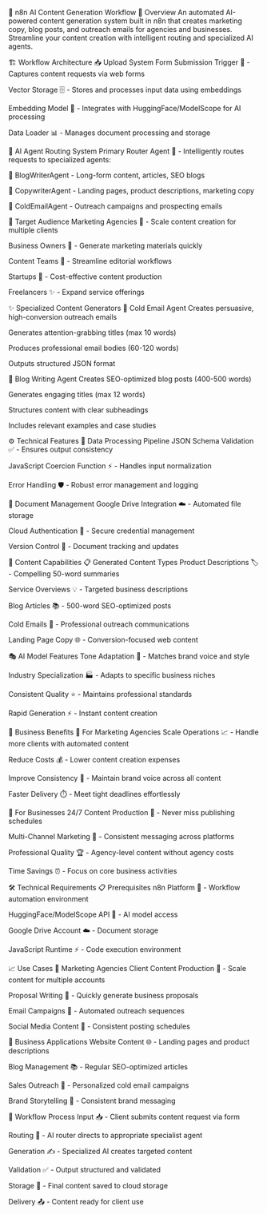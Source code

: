 🤖 n8n AI Content Generation Workflow
🚀 Overview
An automated AI-powered content generation system built in n8n that creates marketing copy, blog posts, and outreach emails for agencies and businesses. Streamline your content creation with intelligent routing and specialized AI agents.

🏗️ Workflow Architecture
📥 Upload System
Form Submission Trigger 📝 - Captures content requests via web forms

Vector Storage 🗄️ - Stores and processes input data using embeddings

Embedding Model 🤗 - Integrates with HuggingFace/ModelScope for AI processing

Data Loader 📊 - Manages document processing and storage

🧠 AI Agent Routing System
Primary Router Agent 🚦 - Intelligently routes requests to specialized agents:

📝 BlogWriterAgent - Long-form content, articles, SEO blogs

🎯 CopywriterAgent - Landing pages, product descriptions, marketing copy

📧 ColdEmailAgent - Outreach campaigns and prospecting emails

🎯 Target Audience
Marketing Agencies 🏢 - Scale content creation for multiple clients

Business Owners 💼 - Generate marketing materials quickly

Content Teams 👥 - Streamline editorial workflows

Startups 🚀 - Cost-effective content production

Freelancers ✨ - Expand service offerings

✨ Specialized Content Generators
📧 Cold Email Agent
Creates persuasive, high-conversion outreach emails

Generates attention-grabbing titles (max 10 words)

Produces professional email bodies (60-120 words)

Outputs structured JSON format

📝 Blog Writing Agent
Creates SEO-optimized blog posts (400-500 words)

Generates engaging titles (max 12 words)

Structures content with clear subheadings

Includes relevant examples and case studies

⚙️ Technical Features
🔧 Data Processing Pipeline
JSON Schema Validation ✅ - Ensures output consistency

JavaScript Coercion Function ⚡ - Handles input normalization

Error Handling 🛡️ - Robust error management and logging

📁 Document Management
Google Drive Integration ☁️ - Automated file storage

Cloud Authentication 🔐 - Secure credential management

Version Control 🔄 - Document tracking and updates

🎨 Content Capabilities
📋 Generated Content Types
Product Descriptions 🏷️ - Compelling 50-word summaries

Service Overviews 💡 - Targeted business descriptions

Blog Articles 📚 - 500-word SEO-optimized posts

Cold Emails 📨 - Professional outreach communications

Landing Page Copy 🌐 - Conversion-focused web content

🎭 AI Model Features
Tone Adaptation 🎨 - Matches brand voice and style

Industry Specialization 🏭 - Adapts to specific business niches

Consistent Quality ⭐ - Maintains professional standards

Rapid Generation ⚡ - Instant content creation

💼 Business Benefits
🚀 For Marketing Agencies
Scale Operations 📈 - Handle more clients with automated content

Reduce Costs 💰 - Lower content creation expenses

Improve Consistency 🔄 - Maintain brand voice across all content

Faster Delivery ⏱️ - Meet tight deadlines effortlessly

🏢 For Businesses
24/7 Content Production 🌙 - Never miss publishing schedules

Multi-Channel Marketing 📱 - Consistent messaging across platforms

Professional Quality 🏆 - Agency-level content without agency costs

Time Savings ⏰ - Focus on core business activities

🛠️ Technical Requirements
📋 Prerequisites
n8n Platform 🔧 - Workflow automation environment

HuggingFace/ModelScope API 🤖 - AI model access

Google Drive Account ☁️ - Document storage

JavaScript Runtime ⚡ - Code execution environment

📈 Use Cases
🎯 Marketing Agencies
Client Content Production 👥 - Scale content for multiple accounts

Proposal Writing 📄 - Quickly generate business proposals

Email Campaigns 📧 - Automated outreach sequences

Social Media Content 📱 - Consistent posting schedules

💼 Business Applications
Website Content 🌐 - Landing pages and product descriptions

Blog Management 📚 - Regular SEO-optimized articles

Sales Outreach 🤝 - Personalized cold email campaigns

Brand Storytelling 📖 - Consistent brand messaging

🔄 Workflow Process
Input 📥 - Client submits content request via form

Routing 🚦 - AI router directs to appropriate specialist agent

Generation ✍️ - Specialized AI creates targeted content

Validation ✅ - Output structured and validated

Storage 💾 - Final content saved to cloud storage

Delivery 📤 - Content ready for client use

